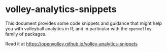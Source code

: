 # volley-analytics-snippets

This document provides some code snippets and guidance that might help you with volleyball analytics in R, and in particular with the `openvolley` family of packages.

Read it at https://openvolley.github.io/volley-analytics-snippets
